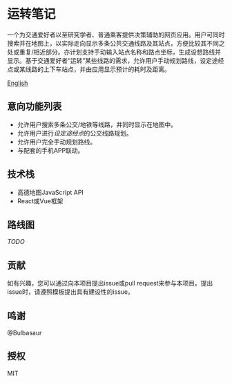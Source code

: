 # 运转笔记
一个为交通爱好者以至研究学者、普通乘客提供决策辅助的网页应用。用户可同时搜索并在地图上，以实际走向显示多条公共交通线路及其站点，方便比较其不同之处或重复/相近部分。亦计划支持手动输入站点名称和路点坐标，生成设想路线并显示。基于交通爱好者“运转”某些线路的需求，允许用户手动规划路线，设定途经点或某线路的上下车站点，并由应用显示预计的耗时及距离。

[English](README.md)

## 意向功能列表

* 允许用户搜索多条公交/地铁等线路，并同时显示在地图中。
* 允许用户进行*设定途经点*的公交线路规划。
* 允许用户完全手动规划路线。
* 与配套的手机APP联动。

## 技术栈

* 高德地图JavaScript API
* React或Vue框架

## 路线图

*TODO*

## 贡献

如有兴趣，您可以通过向本项目提出issue或pull request来参与本项目。提出issue时，请遵照模板提出具有建设性的issue。

## 鸣谢

@Bulbasaur

## 授权

MIT
